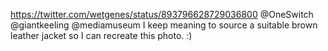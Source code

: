 https://twitter.com/wetgenes/status/893796628729036800 @OneSwitch @giantkeeling @mediamuseum I keep meaning to source a suitable brown leather jacket so I can recreate this photo. :) 